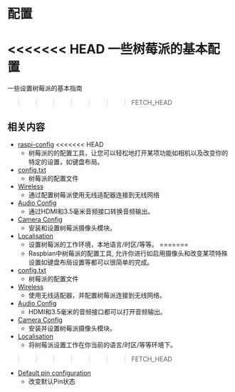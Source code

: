 # 配置

<<<<<<< HEAD
一些树莓派的基本配置
=======
一些设置树莓派的基本指南
>>>>>>> FETCH_HEAD

## 相关内容

- [raspi-config](raspi-config.md)
<<<<<<< HEAD
	- 树莓派的的配置工具，让您可以轻松地打开某项功能如相机以及改变你的特定的设置，如键盘布局。
- [config.txt](config-txt.md)
    - 树莓派的配置文件
- [Wireless](wireless/README.md)
    - 通过配置树莓派使用无线适配器连接到无线网络
- [Audio Config](audio-config.md)
    - 通过HDMI和3.5毫米音频接口转换音频输出。
- [Camera Config](camera.md)
    - 安装和设置树莓派摄像头模块。
- [Localisation](localisation.md)
    - 设置树莓派的工作环境，本地语言/时区/等等。
=======
    - Raspbian中树莓派的配置工具, 允许你进行如启用摄像头和改变某项特殊设置如键盘布局设置等都可以很简单的完成。
- [config.txt](config-txt.md)
    - 树莓派的配置文件
- [Wireless](wireless/README.md)
    - 使用无线适配器，并配置树莓派连接到无线网络。
- [Audio Config](audio-config.md)
    - HDMI和3.5毫米的音频接口都可以打开音频输出。
- [Camera Config](camera.md)
    - 安装并设置树莓派摄像头模块。
- [Localisation](localisation.md)
    - 将树莓派设置工作在你当前的语言/时区/等等环境下。
>>>>>>> FETCH_HEAD
- [Default pin configuration](pin-configuration.md)
    - 改变默认Pin状态
